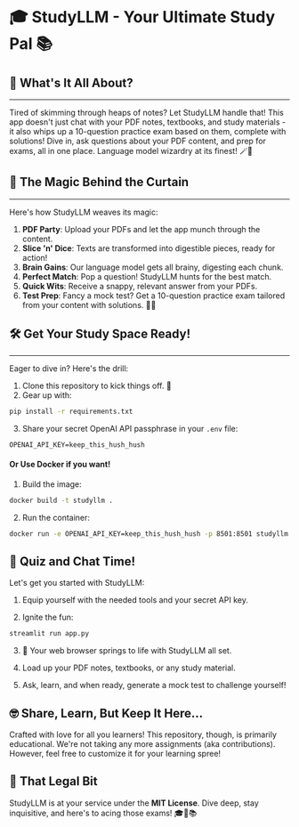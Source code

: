 # 🎓 StudyLLM - Your Ultimate Study Pal 📚

## 🌟 What's It All About?
-----------------
Tired of skimming through heaps of notes? Let StudyLLM handle that! This app doesn't just chat with your PDF notes, textbooks, and study materials - it also whips up a 10-question practice exam based on them, complete with solutions! Dive in, ask questions about your PDF content, and prep for exams, all in one place. Language model wizardry at its finest! 🪄💬

## 🚀 The Magic Behind the Curtain
------------------

Here's how StudyLLM weaves its magic:

1. **PDF Party**: Upload your PDFs and let the app munch through the content.
2. **Slice 'n' Dice**: Texts are transformed into digestible pieces, ready for action!
3. **Brain Gains**: Our language model gets all brainy, digesting each chunk.
4. **Perfect Match**: Pop a question! StudyLLM hunts for the best match.
5. **Quick Wits**: Receive a snappy, relevant answer from your PDFs.
6. **Test Prep**: Fancy a mock test? Get a 10-question practice exam tailored from your content with solutions. 📝✅

## 🛠 Get Your Study Space Ready!
----------------------------
Eager to dive in? Here's the drill:

1. Clone this repository to kick things off. 🚀
2. Gear up with:
```bash
pip install -r requirements.txt
```

3. Share your secret OpenAI API passphrase in your `.env` file:
```commandline
OPENAI_API_KEY=keep_this_hush_hush
```

#### Or Use Docker if you want!

1. Build the image:
```bash
docker build -t studyllm .
```

2. Run the container:
```bash
docker run -e OPENAI_API_KEY=keep_this_hush_hush -p 8501:8501 studyllm
```


## 🎈 Quiz and Chat Time!

Let's get you started with StudyLLM:

1. Equip yourself with the needed tools and your secret API key.

2. Ignite the fun:
```bash
streamlit run app.py
```

3. 🚀 Your web browser springs to life with StudyLLM all set.

4. Load up your PDF notes, textbooks, or any study material.

5. Ask, learn, and when ready, generate a mock test to challenge yourself!

## 🤓 Share, Learn, But Keep It Here...

Crafted with love for all you learners! This repository, though, is primarily educational. We're not taking any more assignments (aka contributions). However, feel free to customize it for your learning spree!

## 📜 That Legal Bit

StudyLLM is at your service under the **MIT License**. Dive deep, stay inquisitive, and here's to acing those exams! 🎓🚀📚